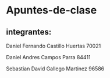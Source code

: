 # Apuntes-de-clase
## integrantes:
Daniel Fernando Castillo Huertas 70021

Daniel Andres Campos Parra 84411

Sebastian David Gallego Martinez 96586

